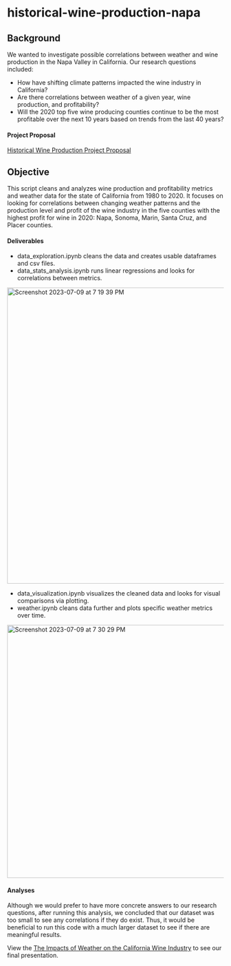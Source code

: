 # historical-wine-production-napa

Background
--------
We wanted to investigate possible correlations between weather and wine production in the Napa Valley in California. Our research questions included:
* How have shifting climate patterns impacted the wine industry in California?
* Are there correlations between weather of a given year, wine production, and profitability?
* Will the 2020 top five wine producing counties continue to be the most profitable over the next 10 years based on trends from the last 40 years?
#### Project Proposal ####
[Historical Wine Production Project Proposal](https://docs.google.com/document/d/18OsHL4Vfs9UgNTMCLV9U2Mu40R0FS78hmhVpkM82z50/edit?usp=sharing
)

## Objective ##
This script cleans and analyzes wine production and profitability metrics and weather data for the state of California from 1980 to 2020. It focuses on looking for correlations between changing weather patterns and the production level and profit of the wine industry in the five counties with the highest profit for wine in 2020: Napa, Sonoma, Marin, Santa Cruz, and Placer counties. 

#### Deliverables ####
* data_exploration.ipynb cleans the data and creates usable dataframes and csv files.
* data_stats_analysis.ipynb runs linear regressions and looks for correlations between metrics.
 <img width="688" alt="Screenshot 2023-07-09 at 7 19 39 PM" src="https://github.com/m-janssens-boop/DABC_project_one/assets/127706155/0fb4c4ef-9c05-43fb-b2da-383b6a3d26bc">

* data_visualization.ipynb visualizes the cleaned data and looks for visual comparisons via plotting.
* weather.ipynb cleans data further and plots specific weather metrics over time.
<img width="588" alt="Screenshot 2023-07-09 at 7 30 29 PM" src="https://github.com/m-janssens-boop/DABC_project_one/assets/127706155/4311b28a-ddd7-44c5-9bbc-3b0054a8a4e1">


#### Analyses ####
Although we would prefer to have more concrete answers to our research questions, after running this analysis, we concluded that our dataset was too small to see any correlations if they do exist. Thus, it would be beneficial to run this code with a much larger dataset to see if there are meaningful results.

View the [The Impacts of Weather on the California Wine Industry](https://docs.google.com/presentation/d/12B6xBwyoTBlUf4Js63bsO3v-JCfzglAhvusVsdk_KuU/edit?usp=sharing) to see our final presentation. 
